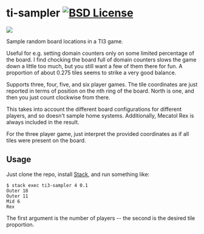 # ti-sampler  [![BSD License](https://img.shields.io/badge/license-BSD-blue.svg)](https://github.com/jtobin/hnuts/blob/master/LICENSE)

![](https://jtobin-dropshare.s3-ap-southeast-2.amazonaws.com/h26YT5dSGi.png)

Sample random board locations in a TI3 game.

Useful for e.g. setting domain counters only on some limited percentage of the
board.  I find chocking the board full of domain counters slows the game down a
little too much, but you still want a few of them there for fun.  A proportion
of about 0.275 tiles seems to strike a very good balance.

Supports three, four, five, and six player games.  The tile coordinates are
just reported in terms of position on the nth ring of the board.  North is one,
and then you just count clockwise from there.

This takes into account the different board configurations for different
players, and so doesn't sample home systems.  Additionally, Mecatol Rex is
always included in the result.

For the three player game, just interpret the provided coordinates as if all
tiles were present on the board.

## Usage

Just clone the repo, install [Stack](https://www.haskellstack.org/), and run
something like:

```
$ stack exec ti3-sampler 4 0.1
Outer 18
Outer 11
Mid 6
Rex
```

The first argument is the number of players -- the second is the desired tile
proportion.

